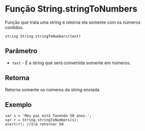 # Função String.stringToNumbers

Função que trata uma string e retorna ela somente com os números contidos.

    string String.stringToNumbers(text)

## Parâmetro
* ```text``` -  É a string que será convertida somente em números.

## Retorna
Retorna somente os números da *string* enviada.

## Exemplo

    var s = 'Meu pai está fazendo 50 anos.';
    var r = String.stringToNumbers(s);
    alert(r); //Irá retornar 50

